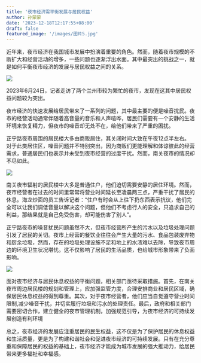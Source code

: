 ```yaml
---
title: '夜市经济需平衡发展与居民权益'
author: 孙蒙蒙
date: '2023-12-18T12:17:55+08:00'
draft: false
featured_image: '/images/图片5.jpg'
---
```


近年来，夜市经济在我国城市发展中扮演着重要的角色。然而，随着夜市规模的不断扩大和经营活动的增多，一些问题也逐渐浮出水面。其中最突出的挑战之一，就是如何平衡夜市经济的发展与居民权益之间的关系。

![](/images/图片2.jpg)

2023年6月24日，记者走访了两个兰州市较为繁忙的夜市，发现在这其中居民权益问题较为突出。

夜市经济的快速发展给居民带来了一系列的问题，其中最主要的便是噪音扰民。夜市的经营活动通常伴随着高音量的音乐和人声喧哗，居民们需要有一个安静的生活环境来恢复精力，但夜市的噪音却无处不在，给他们带来了严重的困扰。

正宁路夜市周围的居民楼大多由商贩居住，其关闭时间大致在午夜12点半左右。对于此类居住区，噪音问题并不特别突出，因为商贩们更能理解和体谅彼此的经营需求，普通居民们也表示并未受到夜市经营的过度干扰。然而，南关夜市的情况却不尽如此。

![](/images/图片6.jpg)

南关夜市辐射的居民楼中大多是普通住户，他们迫切需要安静的居住环境。然而，夜市经营者在过去的时间里常常将营业时间延长至凌晨两三点，严重干扰了居民的休息。海龙炒面的员工告诉记者：“住户有时会从上往下扔东西表示抗议，他们完全可以让我们调低音量以解决这个问题，但他们不考虑行人的安全，只追求自己的利益，那结果就是自己免受伤害，却可能伤害了别人”。

正宁路夜市的噪音扰民问题虽然不大，但夜市经营所产生的污水以及垃圾处理问题引发了居民的关切。夜市上经营的餐饮业往往会产生大量的污水、食品包装废弃物和厨余垃圾，然而，存在的垃圾处理设施不足和地上的水渍难以去除，导致夜市周边的环境卫生状况堪忧。这不仅影响了居民的生活品质，也给城市形象带来了负面影响。

![](/images/图片5.jpg)

面对夜市经济与居民休息权益的平衡问题，相关部门亟待采取措施。首先，在南关夜市周边居民楼的规划和管理上，应加强监管力度，合理安排商业和居民区域，确保居民休息权益的得到尊重。其次，对于夜市经营者，他们应当自觉遵守营业时间限制,减少噪音干扰，并切实履行垃圾和污水的处理责任。最后，政府和相关部门需要密切合作，建立健全的夜市管理机制，加强规范引导，为夜市经济的可持续发展创造有利环境

总之，夜市经济的发展应注重居民的民生权益，这不仅是为了保护居民的休息权益和生活质量，更是为了构建和谐社会和促进夜市经济的可持续发展。只有在充分尊重和保障居民的权益的基础上，夜市经济才能成为城市发展的强大推动力，给居民带来更多福祉和幸福感。
